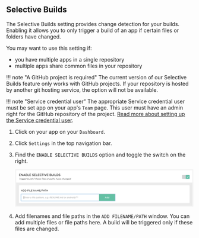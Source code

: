 ## Selective Builds

The Selective Builds setting provides change detection for your builds. Enabling it allows you to only trigger a build of an app if certain files or folders have changed.

You may want to use this setting if:

* you have multiple apps in a single repository
* multiple apps share common files in your repository

!!! note "A GitHub project is required"
    The current version of our Selective Builds feature only works with GitHub projects. If your repository is hosted by another git hosting service, the option will not be available.

!!! note "Service credential user"
    The appropriate Service credential user must be set app on your app's `Team` page. This user must have an admin right for the GitHub repository of the project. [Read more about setting up the Service credential user](/faq/github-pull-request-status-troubleshooting/#make-sure-to-select-a-service-credential-user-who-has-a-connected-github-account).

1. Click on your app on your `Dashboard`.

2. Click `Settings` in the top navigation bar.

3. Find the `ENABLE SELECTIVE BUILDS` option and toggle the switch on the right.

    ![Selective Builds](/img/getting-started/selective-builds.png)

4. Add filenames and file paths in the `ADD FILENAME/PATH` window. You can add multiple files or file paths here. A build will be triggered only if these files are changed.
